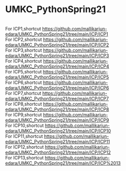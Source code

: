 # UMKC_PythonSpring21
<br>For ICP1,shortcut https://github.com/mallikarjun-edara/UMKC_PythonSpring21/tree/main/ICP/ICP1
<br>For ICP2,shortcut https://github.com/mallikarjun-edara/UMKC_PythonSpring21/tree/main/ICP/ICP2
<br>For ICP3,shortcut https://github.com/mallikarjun-edara/UMKC_PythonSpring21/tree/main/ICP/ICP3
<br>For ICP4,shortcut https://github.com/mallikarjun-edara/UMKC_PythonSpring21/tree/main/ICP/ICP4
<br>For ICP5,shortcut https://github.com/mallikarjun-edara/UMKC_PythonSpring21/tree/main/ICP/ICP5
<br>For ICP6,shortcut https://github.com/mallikarjun-edara/UMKC_PythonSpring21/tree/main/ICP/ICP6
<br>For ICP7,shortcut https://github.com/mallikarjun-edara/UMKC_PythonSpring21/tree/main/ICP/ICP7
<br>For ICP8,shortcut https://github.com/mallikarjun-edara/UMKC_PythonSpring21/tree/main/ICP/ICP8
<br>For ICP9,shortcut https://github.com/mallikarjun-edara/UMKC_PythonSpring21/tree/main/ICP/ICP9
<br>For ICP10,shortcut https://github.com/mallikarjun-edara/UMKC_PythonSpring21/tree/main/ICP/ICP10
<br>For ICP11,shortcut https://github.com/mallikarjun-edara/UMKC_PythonSpring21/tree/main/ICP/ICP11
<br>For ICP12,shortcut https://github.com/mallikarjun-edara/UMKC_PythonSpring21/tree/main/ICP/ICP12
<br>For ICP13,shortcut https://github.com/mallikarjun-edara/UMKC_PythonSpring21/tree/main/ICP/ICP%2013
